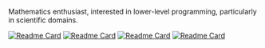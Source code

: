 Mathematics enthusiast, interested in lower-level programming, particularly in scientific domains.  

[![Readme Card](https://github-readme-stats.vercel.app/api/pin/?username=JulianSchubel&repo=c_programming_language&theme=dark#gh-dark-mode-only)](https://github.com/JulianSchubel/c_programming_language)
[![Readme Card](https://github-readme-stats.vercel.app/api/pin/?username=JulianSchubel&repo=virtual_machines&theme=dark#gh-dark-mode-only)](https://github.com/JulianSchubel/virtual_machines)
[![Readme Card](https://github-readme-stats.vercel.app/api/pin/?username=JulianSchubel&repo=todo-app&theme=dark#gh-dark-mode-only)](https://github.com/JulianSchubel/todo-app)
[![Readme Card](https://github-readme-stats.vercel.app/api/pin/?username=JulianSchubel&repo=notes-app&theme=dark#gh-dark-mode-only)](https://github.com/JulianSchubel/notes-app)

